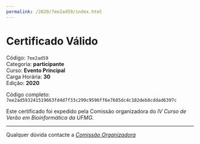 ```yaml
---
permalink: /2020/7ee2ad59/index.html
---
```


# Certificado Válido

Código: `7ee2ad59`<br>
Categoria: **participante**<br>
Curso: **Evento Principal**<br>
Carga Horária: **30**<br>
Edição: **2020**<br>


Código completo: `7ee2ad593241519663fd4d7f33c299c9596ff6e7685dc4c102deb8cddad6397c`


Este certificado foi expedido pela Comissão organizadora do *IV Curso de Verão em Bioinformática da UFMG*.

----

Qualquer dúvida contacte a [_Comissão Organizadora_](<mailto:cursobioinfoufmg@gmail.com$subject=[Certificados]>)

